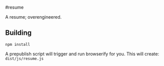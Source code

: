 #resume

A resume; overengineered.

## Building
`npm install`

A prepublish script will trigger and run browserify for you. This will create:
`dist/js/resume.js`

